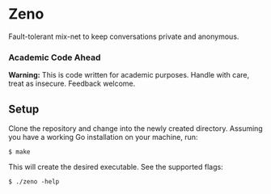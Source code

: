 # Zeno

Fault-tolerant mix-net to keep conversations private and anonymous.


### Academic Code Ahead

**Warning:** This is code written for academic purposes. Handle with care, treat as insecure. Feedback welcome.


## Setup

Clone the repository and change into the newly created directory. Assuming you have a working Go installation on your machine, run:
```
$ make
```

This will create the desired executable. See the supported flags:
```
$ ./zeno -help
```
